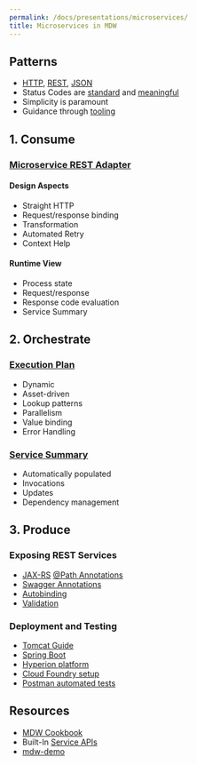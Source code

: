 ```yaml
---
permalink: /docs/presentations/microservices/
title: Microservices in MDW
---
```


## Patterns
  - [HTTP](https://www.w3.org/Protocols/HTTP/HTTP2.html), [REST](https://en.wikipedia.org/wiki/Representational_state_transfer), [JSON](http://www.json.org/)
  - Status Codes are [standard](https://www.w3.org/Protocols/HTTP/HTRESP.html) and [meaningful](https://en.wikipedia.org/wiki/List_of_HTTP_status_codes)
  - Simplicity is paramount
  - Guidance through [tooling](../../guides/mdw-studio/)

## 1. Consume

### [Microservice REST Adapter](http://centurylinkcloud.github.io/mdw/docs/help/RestfulAdapter.html)

#### Design Aspects
  - Straight HTTP
  - Request/response binding
  - Transformation
  - Automated Retry
  - Context Help

#### Runtime View
  - Process state
  - Request/response
  - Response code evaluation
  - Service Summary
  
## 2. Orchestrate

### [Execution Plan](http://centurylinkcloud.github.io/mdw/docs/help/InvokeMultipleSubprocesses.html)
  - Dynamic
  - Asset-driven
  - Lookup patterns
  - Parallelism
  - Value binding
  - Error Handling
  
### [Service Summary](http://git.lab.af.qwest.net:7990/projects/SD/repos/sd-workflow/browse/assets/io/ctl/sd/dev/service-summary.md)
  - Automatically populated
  - Invocations
  - Updates
  - Dependency management
  
## 3. Produce

### Exposing REST Services
  - [JAX-RS](http://docs.oracle.com/javaee/6/tutorial/doc/giepu.html) [@Path Annotations](http://docs.oracle.com/javaee/6/api/javax/ws/rs/Path.html)
  - [Swagger Annotations](https://github.com/swagger-api/swagger-core/wiki/Annotations-1.5.X)
  - [Autobinding](https://limberest.io/limberest/topics/binding)
  - [Validation](https://limberest.io/limberest/topics/validation)

### Deployment and Testing
  - [Tomcat Guide](../../guides/tomcat/)
  - [Spring Boot](http://127.0.0.1:4000/docs/getting-started/quick-start/)
  - [Hyperion platform]()
  - [Cloud Foundry setup](../../guides/SetupGuideForCloudFoundry/)
  - [Postman automated tests](../../help/groovyTestScriptSyntax.html#serviceApiTesting)
  
## Resources
  - [MDW Cookbook](../../guides/mdw-cookbook/)
  - Built-In [Service APIs]()
  - [mdw-demo]()